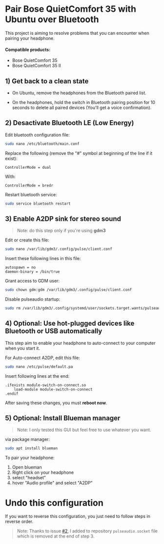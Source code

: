 # Pair Bose QuietComfort 35 with Ubuntu over Bluetooth

This project is aiming to resolve problems that you can encounter when pairing your headphone.

#### Compatible products:
* Bose QuietComfort 35
* Bose QuietComfort 35 II

## 1) Get back to a clean state
   
* On Ubuntu, remove the headphones from the Bluetooth paired list.

* On the headphones, hold the switch in Bluetooth pairing position for 10 seconds to delete all paired devices (You'll get a voice confirmation).

## 2) Desactivate Bluetooth LE (Low Energy)

Edit bluetooth configuration file:
```bash
sudo nano /etc/bluetooth/main.conf
```

Replace the following (remove the "#" symbol at beginning of the line if it exist):
```text
ControllerMode = dual
```
With:
```text
ControllerMode = bredr
```

Restart bluetooth service:
```bash
sudo service bluetooth restart
```

## 3) Enable A2DP sink for stereo sound

> Note: do this step only if you're using **gdm3**

Edit or create this file:
```bash
sudo nano /var/lib/gdm3/.config/pulse/client.conf
```
Insert these following lines in this file:
```text
autospawn = no
daemon-binary = /bin/true
```

Grant access to GDM user:
```bash
sudo chown gdm:gdm /var/lib/gdm3/.config/pulse/client.conf
```

Disable pulseaudio startup:
```bash
sudo rm /var/lib/gdm3/.config/systemd/user/sockets.target.wants/pulseaudio.socket
```

## 4) Optional: Use hot-plugged devices like Bluetooth or USB automatically

This step aim to enable your headphone to auto-connect to your computer when you start it.

For Auto-connect A2DP, edit this file:
```bash
sudo nano /etc/pulse/default.pa
```

Insert following lines at the end:
```text
.ifexists module-switch-on-connect.so
	load-module module-switch-on-connect
.endif
```

After saving these changes, you must **reboot now**.

## 5) Optional: Install Blueman manager

> Note: I only tested this GUI but feel free to use whatever you want.

via package manager:
```bash
sudo apt install blueman
```

To pair your headphone:

1) Open blueman
2) Right click on your headphone
3) select "headset"
4) hover "Audio profile" and select "A2DP"

# Undo this configuration

If you want to reverse this configuration, you just need to follow steps in reverse order.

> Note: Thanks to issue [#2](https://github.com/Goldweavers/bose_qc35-ubuntu/issues/2), I added to repository ```pulseaudio.socket``` file which is removed at the end of step 3.
